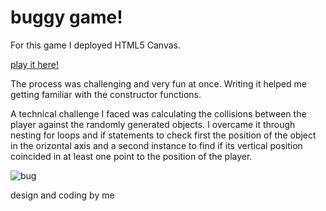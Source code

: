 # buggy game!

For this game I deployed HTML5 Canvas. 
  
[play it here!](https://elisavazz.github.io/Bugs/)
  
The process was challenging and very fun at once. Writing it helped me getting familiar with the constructor functions.

A technical challenge I faced was calculating the collisions between the player against the randomly generated objects.
I overcame it through nesting for loops and if statements to check first the position of the object in the orizontal axis and a second instance to find if its vertical position coincided in at least one point to the position of the player.
  
  ![bug](https://raw.githubusercontent.com/elisavazz/Bugs/master/images/player2.png)


design and coding by me
